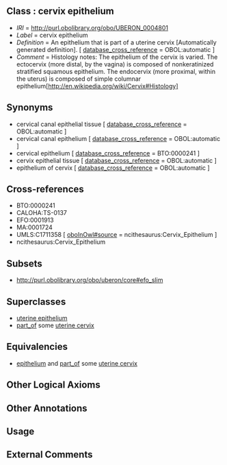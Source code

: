 
## Class : cervix epithelium

 * *IRI* = http://purl.obolibrary.org/obo/UBERON_0004801
 * *Label* = cervix epithelium
 * *Definition* = An epithelium that is part of a uterine cervix [Automatically generated definition]. [ [database_cross_reference](../../ef/oboInOwl#hasDbXref.md) = OBOL:automatic ]
 * *Comment* = Histology notes: The epithelium of the cervix is varied. The ectocervix (more distal, by the vagina) is composed of nonkeratinized stratified squamous epithelium. The endocervix (more proximal, within the uterus) is composed of simple columnar epithelium[http://en.wikipedia.org/wiki/Cervix#Histology]

## Synonyms

 * cervical canal epithelial tissue [ [database_cross_reference](../../ef/oboInOwl#hasDbXref.md) = OBOL:automatic ]
 * cervical canal epithelium [ [database_cross_reference](../../ef/oboInOwl#hasDbXref.md) = OBOL:automatic ]
 * cervical epithelium [ [database_cross_reference](../../ef/oboInOwl#hasDbXref.md) = BTO:0000241 ]
 * cervix epithelial tissue [ [database_cross_reference](../../ef/oboInOwl#hasDbXref.md) = OBOL:automatic ]
 * epithelium of cervix [ [database_cross_reference](../../ef/oboInOwl#hasDbXref.md) = OBOL:automatic ]

## Cross-references

 * BTO:0000241
 * CALOHA:TS-0137
 * EFO:0001913
 * MA:0001724
 * UMLS:C1711358 [ [oboInOwl#source](../../ce/oboInOwl#source.md) = ncithesaurus:Cervix_Epithelium ]
 * ncithesaurus:Cervix_Epithelium

## Subsets

 * http://purl.obolibrary.org/obo/uberon/core#efo_slim

## Superclasses

 * [uterine epithelium](../../UBERON/55/UBERON_0006955.md)
 * [part_of](../../BFO/50/BFO_0000050.md) some [uterine cervix](../../UBERON/02/UBERON_0000002.md)

## Equivalencies

 * [epithelium](../../UBERON/83/UBERON_0000483.md) and [part_of](../../BFO/50/BFO_0000050.md) some [uterine cervix](../../UBERON/02/UBERON_0000002.md)

## Other Logical Axioms


## Other Annotations


## Usage


## External Comments

